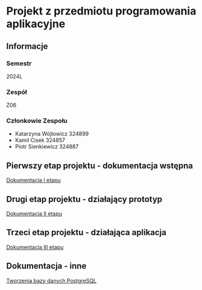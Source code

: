 # Projekt z przedmiotu programowania aplikacyjne

## Informacje

### Semestr
2024L

### Zespół
Z06

### Członkowie Zespołu
* Katarzyna Wójtowicz 324899
* Kamil Cisek 324857
* Piotr Sienkiewicz 324887

## Pierwszy etap projektu - dokumentacja wstępna
[Dokumentacja I etapu](docs/I_etap.md)

## Drugi etap projektu - działający prototyp
[Dokumentacja II etapu](docs/II_etap.md)

## Trzeci etap projektu - działająca aplikacja
[Dokumentacja III etapu](docs/III_etap.md)

## Dokumentacja - inne
[Tworzenia bazy danych PostgreSQL](docs/BazaDanych.md)
